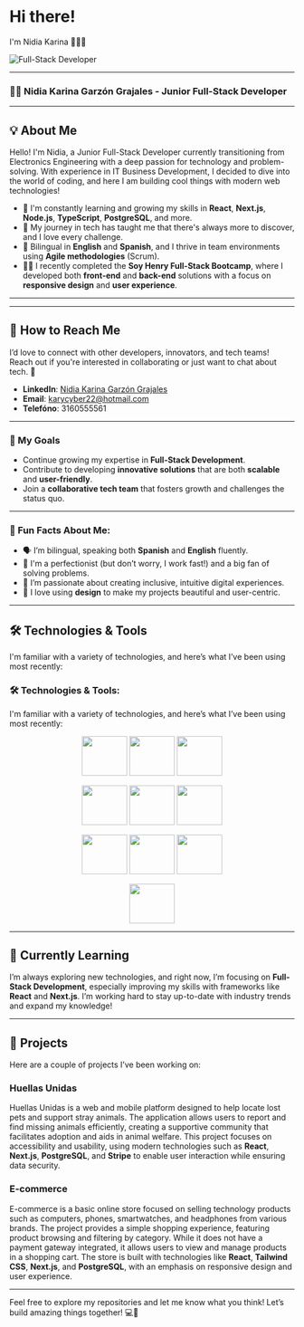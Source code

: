 # Hi there! 

I'm Nidia Karina 👩‍💻✨

![Full-Stack Developer](https://imgur.com/UxcRlBg)
 

---

### 👩‍💻 Nidia Karina Garzón Grajales - Junior Full-Stack Developer

---

## 💡 About Me

Hello! I'm Nidia, a Junior Full-Stack Developer currently transitioning from Electronics Engineering with a deep passion for technology and problem-solving. With experience in IT Business Development, I decided to dive into the world of coding, and here I am building cool things with modern web technologies!

- 🌱 I'm constantly learning and growing my skills in **React**, **Next.js**, **Node.js**, **TypeScript**, **PostgreSQL**, and more. 
- 🔧 My journey in tech has taught me that there's always more to discover, and I love every challenge.
- 💬 Bilingual in **English** and **Spanish**, and I thrive in team environments using **Agile methodologies** (Scrum).
- 👩‍🏫 I recently completed the **Soy Henry Full-Stack Bootcamp**, where I developed both **front-end** and **back-end** solutions with a focus on **responsive design** and **user experience**.

---

---

## 💬 How to Reach Me

I’d love to connect with other developers, innovators, and tech teams! Reach out if you're interested in collaborating or just want to chat about tech. 🚀

- **LinkedIn**: [Nidia Karina Garzón Grajales](https://www.linkedin.com/in/nidiag22/)
- **Email**: [karycyber22@hotmail.com](mailto:karycyber22@hotmail.com)
- **Telefóno**:  3160555561

  

- --

### 🎯 My Goals

- Continue growing my expertise in **Full-Stack Development**.
- Contribute to developing **innovative solutions** that are both **scalable** and **user-friendly**.
- Join a **collaborative tech team** that fosters growth and challenges the status quo.

---

### 🚀 Fun Facts About Me:
- 🗣 I’m bilingual, speaking both **Spanish** and **English** fluently.
- 🧐 I'm a perfectionist (but don’t worry, I work fast!) and a big fan of solving problems.
- 🌈 I’m passionate about creating inclusive, intuitive digital experiences.
- 🎨 I love using **design** to make my projects beautiful and user-centric.

---

## 🛠️ Technologies & Tools

I'm familiar with a variety of technologies, and here’s what I’ve been using most recently:

### 🛠️ Technologies & Tools:
I'm familiar with a variety of technologies, and here’s what I’ve been using most recently:

<p align="center">
  <img src="https://img.shields.io/badge/-React-61DAFB?style=flat-square&logo=react&logoColor=white" width="80" height="70">
  <img src="https://img.shields.io/badge/-Next.js-000000?style=flat-square&logo=next.js&logoColor=white" width="80" height="70">
  <img src="https://img.shields.io/badge/-TypeScript-3178C6?style=flat-square&logo=typescript&logoColor=white" width="80" height="70">
</p>
<p align="center">
  <img src="https://img.shields.io/badge/-Node.js-339933?style=flat-square&logo=node.js&logoColor=white" width="80" height="70">
  <img src="https://img.shields.io/badge/-TailwindCSS-06B6D4?style=flat-square&logo=tailwind-css&logoColor=white" width="80" height="70">
  <img src="https://img.shields.io/badge/-PostgreSQL-4169E1?style=flat-square&logo=postgresql&logoColor=white" width="80" height="70">
</p>
<p align="center">
  <img src="https://img.shields.io/badge/-GitHub-181717?style=flat-square&logo=github&logoColor=white" width="80" height="70">
  <img src="https://img.shields.io/badge/-Git-F05032?style=flat-square&logo=git&logoColor=white" width="80" height="70">
  <img src="https://img.shields.io/badge/-Jira-0052CC?style=flat-square&logo=jira&logoColor=white" width="80" height="70">
</p>
<p align="center">
  <img src="https://img.shields.io/badge/-Scrum-1E4D2B?style=flat-square&logo=scrum&logoColor=white" width="80" height="70">
</p>






---

## 🌱 Currently Learning
I’m always exploring new technologies, and right now, I’m focusing on **Full-Stack Development**, especially improving my skills with frameworks like **React** and **Next.js**. I’m working hard to stay up-to-date with industry trends and expand my knowledge!

---

## 🚀 Projects

Here are a couple of projects I’ve been working on:

### Huellas Unidas
Huellas Unidas is a web and mobile platform designed to help locate lost pets and support stray animals. The application allows users to report and find missing animals efficiently, creating a supportive community that facilitates adoption and aids in animal welfare. This project focuses on accessibility and usability, using modern technologies such as **React**, **Next.js**, **PostgreSQL**, and **Stripe** to enable user interaction while ensuring data security.

### E-commerce
E-commerce is a basic online store focused on selling technology products such as computers, phones, smartwatches, and headphones from various brands. The project provides a simple shopping experience, featuring product browsing and filtering by category. While it does not have a payment gateway integrated, it allows users to view and manage products in a shopping cart. The store is built with technologies like **React**, **Tailwind CSS**, **Next.js**, and **PostgreSQL**, with an emphasis on responsive design and user experience.

---

Feel free to explore my repositories and let me know what you think! Let’s build amazing things together! 💻🌟

